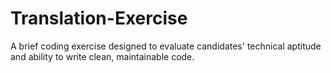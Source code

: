 # Translation-Exercise
A brief coding exercise designed to evaluate candidates' technical aptitude and ability to write clean, maintainable code.
